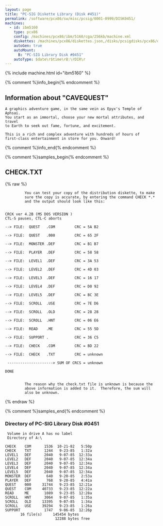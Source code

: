 ```yaml
---
layout: page
title: "PC-SIG Diskette Library (Disk #451)"
permalink: /software/pcx86/sw/misc/pcsig/0001-0999/DISK0451/
machines:
  - id: ibm5160
    type: pcx86
    config: /machines/pcx86/ibm/5160/cga/256kb/machine.xml
    diskettes: /machines/pcx86/diskettes.json,/disks/pcsigdisks/pcx86/diskettes.json
    autoGen: true
    autoMount:
      B: "PC-SIG Library Disk #0451"
    autoType: $date\r$time\rB:\rDIR\r
---
```


{% include machine.html id="ibm5160" %}

{% comment %}info_begin{% endcomment %}

## Information about "CAVEQUEST"

    A graphics adventure game, in the same vein as Epyx's Temple of Aphsai.
    You start as an immortal, choose your new mortal attributes, and travel
    to Earth to seek out fame, fortune, and excitement.
    
    This is a rich and complex adventure with hundreds of hours of
    first-class entertainment in store for you. Onward!
{% comment %}info_end{% endcomment %}

{% comment %}samples_begin{% endcomment %}

## CHECK.TXT

{% raw %}
```
         You can test your copy of the distribution diskette, to make 
         sure the copy is accurate, by entering the command CHECK *.* 
         and the output should look like this:


CRCK ver 4.2B (MS DOS VERSION )
CTL-S pauses, CTL-C aborts

--> FILE:  QUEST   .COM         CRC = 5A B2

--> FILE:  QUEST   .000         CRC = 65 2F

--> FILE:  MONSTER .DEF         CRC = B1 B7

--> FILE:  PLAYER  .DEF         CRC = 58 58

--> FILE:  LEVEL1  .DEF         CRC = 3A 53

--> FILE:  LEVEL2  .DEF         CRC = 4D 03

--> FILE:  LEVEL3  .DEF         CRC = 16 17

--> FILE:  LEVEL4  .DEF         CRC = D0 92

--> FILE:  LEVEL5  .DEF         CRC = BC 3E

--> FILE:  SCROLL  .USE         CRC = 7E D6

--> FILE:  SCROLL  .OLD         CRC = 28 28

--> FILE:  SCROLL  .HNT         CRC = 06 E6

--> FILE:  READ    .ME          CRC = 55 5D

--> FILE:  SUPPORT .            CRC = 36 C5

--> FILE:  CHECK   .COM         CRC = BD 22

--> FILE:  CHECK   .TXT         CRC = unknown

 ---------------------> SUM OF CRCS = unknown

DONE


         The reason why the check.txt file is unknown is because the 
         above information is added to it.  Therefore, the sum will 
         also be unknown. 

```
{% endraw %}

{% comment %}samples_end{% endcomment %}

### Directory of PC-SIG Library Disk #0451

     Volume in drive A has no label
     Directory of A:\

    CHECK    COM      1536  10-21-82   5:50p
    CHECK    TXT      1244   9-23-85   1:32a
    LEVEL1   DEF      2040   9-07-85  12:33a
    LEVEL2   DEF      2040   9-07-85  12:34a
    LEVEL3   DEF      2040   9-07-85  12:34a
    LEVEL4   DEF      2040   9-07-85  12:34a
    LEVEL5   DEF      2040   9-07-85  12:34a
    MONSTER  DEF       640   9-20-85   2:53a
    PLAYER   DEF       768   9-20-85   4:41a
    QUEST    000     31744   9-23-85  12:21a
    QUEST    COM     40733   9-23-85  12:22a
    READ     ME       1089   9-23-85  12:28a
    SCROLL   HNT      3064   9-07-85   1:35a
    SCROLL   OLD     13395   9-07-85   1:34a
    SCROLL   USE     39294   9-23-85   1:26a
    SUPPORT           1747   9-06-85  12:26p
           16 file(s)     145454 bytes
                           12288 bytes free
